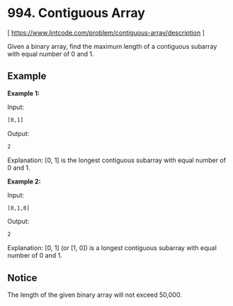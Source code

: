# 994. Contiguous Array
[ https://www.lintcode.com/problem/contiguous-array/description ]

Given a binary array, find the maximum length of a contiguous subarray with equal number of 0 and 1.

## Example
**Example 1:**

Input:
```sh
[0,1]
```
Output:
```sh
2
```
Explanation:
[0, 1] is the longest contiguous subarray with equal number of 0 and 1.

**Example 2:**

Input:
```sh
[0,1,0]
```
Output:
```sh
2
```
Explanation:
[0, 1] (or [1, 0]) is a longest contiguous subarray with equal number of 0 and 1.

## Notice
The length of the given binary array will not exceed 50,000.